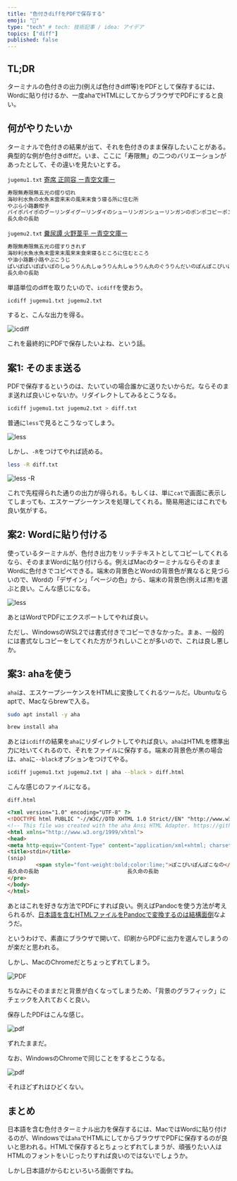 ```yaml
---
title: "色付きdiffをPDFで保存する"
emoji: "🤖"
type: "tech" # tech: 技術記事 / idea: アイデア
topics: ["diff"]
published: false
---
```


## TL;DR

ターミナルの色付きの出力(例えば色付きdiff等)をPDFとして保存するには、Wordに貼り付けるか、一度ahaでHTMLにしてからブラウザでPDFにすると良い。

## 何がやりたいか

ターミナルで色付きの結果が出て、それを色付きのまま保存したいことがある。典型的な例が色付きdiffだ。いま、ここに「寿限無」の二つのバリエーションがあったとして、その違いを見たいとする。

`jugemu1.txt` [寄席 正岡容 ー青空文庫ー](https://www.aozora.gr.jp/cards/001313/files/47599_58902.html)

```txt
寿限無寿限無五光の摺り切れ
海砂利水魚の水魚末雲来末の風来末食う寝る所に住む所
やぶら小路藪柑子
パイポパイポのグーリンダイグーリンダイのシューリンガンシューリンガンのポンポコピーポンポコナーの
長久命の長助
```

`jugemu2.txt` [糞尿譚 火野葦平 ー青空文庫ー](https://www.aozora.gr.jp/cards/001488/files/51168_53838.html)

```txt
寿限無寿限無五光の摺すりきれず
海砂利水魚水魚末雲来末風来末食来寝るところに住むところ
や油小路藪小路やぶこうじ
ぱいぽぱいぽぱいぽのしゅうりん丸しゅうりん丸しゅうりん丸のぐうりんだいのぽんぽこぴいぽんぽこなの
長久命の長助
```

単語単位のdiffを取りたいので、`icdiff`を使おう。

```sh
icdiff jugemu1.txt jugemu2.txt
```

すると、こんな出力を得る。

![icdiff](colored_terminal_ouput/icdiff.png)

これを最終的にPDFで保存したいよね、という話。

## 案1: そのまま送る

PDFで保存するというのは、たいていの場合誰かに送りたいからだ。ならそのまま送れば良いじゃないか。リダイレクトしてみるとこうなる。

```sh
icdiff jugemu1.txt jugemu2.txt > diff.txt
```

普通に`less`で見るとこうなってしまう。

![less](colored_terminal_ouput/less.png)

しかし、`-R`をつけてやれば読める。

```sh
less -R diff.txt
```

![less -R](colored_terminal_ouput/less_win.png)

これで先程得られた通りの出力が得られる。もしくは、単に`cat`で画面に表示してしまっても、エスケープシーケンスを処理してくれる。簡易用途にはこれでも良い気がする。

## 案2: Wordに貼り付ける

使っているターミナルが、色付き出力をリッチテキストとしてコピーしてくれるなら、そのままWordに貼り付けらる。例えばMacのターミナルならそのままWordに色付きでコピペできる。端末の背景色とWordの背景色が異なると見づらいので、Wordの「デザイン」「ページの色」から、端末の背景色(例えば黒)を選ぶと良い。こんな感じになる。

![less](colored_terminal_ouput/word.png)

あとはWordでPDFにエクスポートしてやれば良い。

ただし、WindowsのWSL2では書式付きでコピーできなかった。まぁ、一般的には書式なしコピーをしてくれた方がうれしいことが多いので、これは良し悪しか。

## 案3: ahaを使う

`aha`は、エスケープシーケンスをHTMLに変換してくれるツールだ。Ubuntuならaptで、Macならbrewで入る。

```sh
sudo apt install -y aha
```

```sh
brew install aha
```

あとは`icdiff`の結果を`aha`にリダイレクトしてやれば良い。`aha`はHTMLを標準出力に吐いてくれるので、それをファイルに保存する。端末の背景色が黒の場合は、`aha`に`--black`オプションをつけてやる。

```sh
icdiff jugemu1.txt jugemu2.txt | aha --black > diff.html
```

こんな感じのファイルになる。

`diff.html`

```html
<?xml version="1.0" encoding="UTF-8" ?>
<!DOCTYPE html PUBLIC "-//W3C//DTD XHTML 1.0 Strict//EN" "http://www.w3.org/TR/xhtml1/DTD/xhtml1-strict.dtd">
<!-- This file was created with the aha Ansi HTML Adapter. https://github.com/theZiz/aha -->
<html xmlns="http://www.w3.org/1999/xhtml">
<head>
<meta http-equiv="Content-Type" content="application/xml+xhtml; charset=UTF-8"/>
<title>stdin</title>
(snip)
         <span style="font-weight:bold;color:lime;">ぽこぴいぽんぽこなの</span>                   
長久命の長助                            長久命の長助                           
</pre>
</body>
</html>
```

あとはこれを好きな方法でPDFにすれば良い。例えばPandocを使う方法が考えられるが、[日本語を含むHTMLファイルをPandocで変換するのは結構面倒](https://qiita.com/sky_y/items/15bf7737f4b37da50372)なようだ。

というわけで、素直にブラウザで開いて、印刷からPDFに出力を選んでしまうのが楽だと思われる。

しかし、MacのChromeだとちょっとずれてしまう。

![PDF](colored_terminal_ouput/print_pdf.png)

ちなみにそのままだと背景が白くなってしまうため、「背景のグラフィック」にチェックを入れておくと良い。

保存したPDFはこんな感じ。

![pdf](colored_terminal_ouput/diff.png)

ずれたままだ。

なお、WindowsのChromeで同じことをするとこうなる。

![pdf](colored_terminal_ouput/diff_win.png)

それほどずれはひどくない。

## まとめ

日本語を含む色付きターミナル出力を保存するには、MacではWordに貼り付けるのが、Windowsでは`aha`でHTMLにしてからブラウザでPDFに保存するのが良いと思われる。HTMLで保存するとちょっとずれてしまうが、頑張りたい人はHTMLのフォントをいじったりすれば良いのではないでしょうか。

しかし日本語がからむといろいろ面倒ですね。
